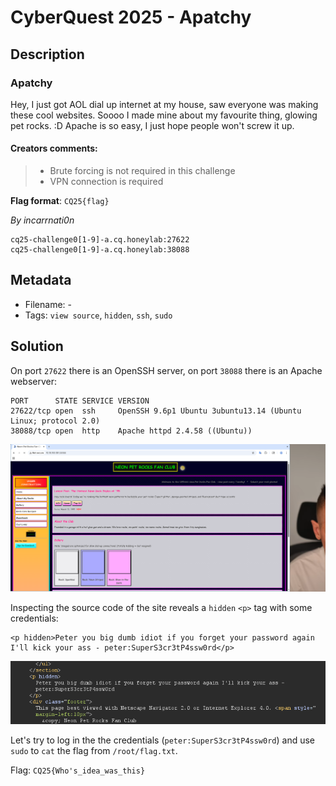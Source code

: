 # CyberQuest 2025 - Apatchy

## Description

### Apatchy

Hey, I just got AOL dial up internet at my house, saw everyone was making these cool websites. Soooo I made mine about my favourite thing, glowing pet rocks. :D
Apache is so easy, I just hope people won't screw it up.

#### Creators comments:

> * Brute forcing is not required in this challenge
> * VPN connection is required

**Flag format**: `CQ25{flag}`

*By incarrnati0n*

```
cq25-challenge0[1-9]-a.cq.honeylab:27622
cq25-challenge0[1-9]-a.cq.honeylab:38088
```

## Metadata

- Filename: -
- Tags: `view source`, `hidden`, `ssh`, `sudo`

## Solution

On port `27622` there is an OpenSSH server, on port `38088` there is an Apache webserver:

```
PORT      STATE SERVICE VERSION
27622/tcp open  ssh     OpenSSH 9.6p1 Ubuntu 3ubuntu13.14 (Ubuntu Linux; protocol 2.0)
38088/tcp open  http    Apache httpd 2.4.58 ((Ubuntu))
```

![Webapp](media/webapp.png)

Inspecting the source code of the site reveals a `hidden` `<p>` tag with some credentials:

```
<p hidden>Peter you big dumb idiot if you forget your password again I'll kick your ass - peter:SuperS3cr3tP4ssw0rd</p>
```

![Source code](media/source.png)

Let's try to log in the the credentials (`peter:SuperS3cr3tP4ssw0rd`) and use `sudo` to `cat` the flag from `/root/flag.txt`.

Flag: `CQ25{Who's_idea_was_this}`